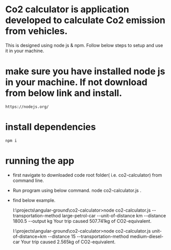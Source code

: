 
# Co2 calculator is application developed to calculate Co2 emission from vehicles.

This is designed using node js & npm. Follow below steps to setup and use it in your machine.

# make sure you have installed node js in your machine. If not download from below link and install.
    https://nodejs.org/

# install dependencies
    npm i 

# running the app 
- first navigate to downloaded code root folder( i.e. co2-calculator) from command line.

- Run program using below command.
    node co2-calculator.js <options>.

- find below example.

    I:\projects\angular-ground\co2-calculator>node co2-calculator.js --transportation-method large-petrol-car --unit-of-distance km --distance 1800.5
    --output kg
    Your trip caused 507.741kg of CO2-equivalent.

    I:\projects\angular-ground\co2-calculator>node co2-calculator.js unit-of-distance=km  --distance 15 --transportation-method medium-diesel-car
    Your trip caused 2.565kg of CO2-equivalent.
